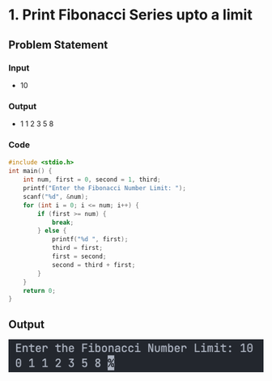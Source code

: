 # 1. Print Fibonacci Series upto a limit

## Problem Statement

### Input
  - 10

### Output
  - 1 1 2 3 5 8
  

### Code

```c
#include <stdio.h>
int main() {
	int num, first = 0, second = 1, third;
	printf("Enter the Fibonacci Number Limit: ");
	scanf("%d", &num);
	for (int i = 0; i <= num; i++) {
		if (first >= num) {
			break;
		} else {
			printf("%d ", first);
			third = first;
			first = second;
			second = third + first;
		}
	}
	return 0;
}

```

## Output

![](../output/ss1.png)